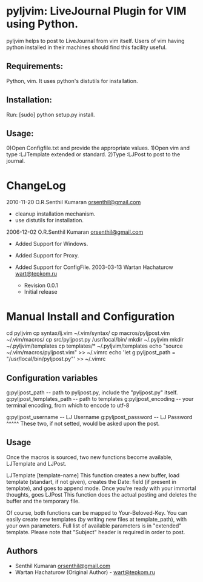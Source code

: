 pyljvim: LiveJournal Plugin for VIM using Python.
=================================================


pyljvim helps to post to LiveJournal from vim itself. Users of vim having
python installed in their machines should find this facility useful.

Requirements:
-------------

Python, vim. It uses python's distutils for installation.

Installation:
-------------

Run: [sudo] python setup.py install.

Usage:
------

0)Open Configfile.txt and provide the appropriate values.
1)Open vim and type :LJTemplate extended or standard.
2)Type :LJPost to post to the journal.

ChangeLog
=========

2010-11-20 O.R.Senthil Kumaran <orsenthil@gmail.com>
  * cleanup installation mechanism.
  * use distutils for installation.

2006-12-02  O.R.Senthil Kumaran <orsenthil@gmail.com>
  * Added Support for Windows.
  * Added Support for Proxy.
  * Added Support for ConfigFile.
2003-03-13  Wartan Hachaturow <wart@tepkom.ru>

	* Revision 0.0.1
	* Initial release

Manual Install and Configuration 
================================
	
cd pyljvim
cp syntax/lj.vim ~/.vim/syntax/
cp macros/pyljpost.vim ~/.vim/macros/
cp src/pyljpost.py /usr/local/bin/
mkdir ~/.pyljvim
mkdir ~/.pyljvim/templates
cp templates/* ~/.pyljvim/templates
echo "source ~/.vim/macros/pyljpost.vim" >> ~/.vimrc
echo 'let g:pyljpost_path = "/usr/local/bin/pyljpost.py"' >> ~/.vimrc 

Configuration variables
-----------------------
g:pyljpost_path 	-- path to pyljpost.py, include the "pyljpost.py"
					   itself.
g:pyljpost_templates_path -- path to templates
g:pyljpost_encoding -- your terminal encoding, from which to encode to utf-8

g:pyljpost_username -- LJ Username
g:pyljpost_password -- LJ Password 
^^^^^
These two, if not setted, would be asked upon the post.

Usage
-----

Once the macros is sourced, two new functions become available,
LJTemplate and LJPost.

LJTemplate [template-name]
	This function creates a new buffer, load template <template-name> 
	(standart, if not given), creates the Date: field (if present in
	template), and goes to append mode.
Once you're ready with your immortal thoughts, goes 
LJPost
	This function does the actual posting and deletes the buffer and the
	temporary file.

Of course, both functions can be mapped to Your-Beloved-Key.
You can easily create new templates (by writing new files at template_path),
with your own parameters. Full list of available parameters is in "extended"
template. Please note that "Subject" header is required in order to
post.

Authors
-------

* Senthil Kumaran <orsenthil@gmail.com>
* Wartan Hachaturow (Original Author) - <wart@tepkom.ru> 



